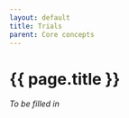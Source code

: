 ```yaml
---
layout: default
title: Trials
parent: Core concepts
---
```


# {{ page.title }}

*To be filled in*

